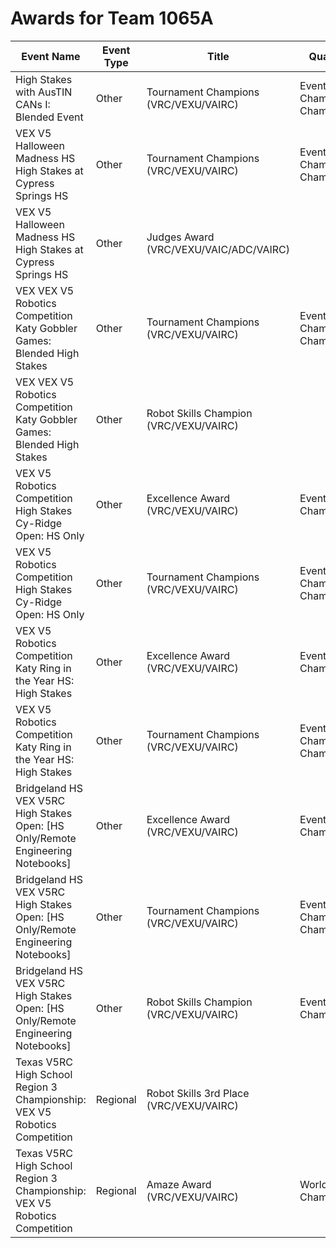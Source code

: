 # Awards for Team 1065A

| Event Name | Event Type | Title | Qualifications |
|------------|------------|-------|----------------|
| High Stakes with AusTIN CANs I: Blended Event | Other | Tournament Champions (VRC/VEXU/VAIRC) | Event Region Championship;UIL Championship |
| VEX V5 Halloween Madness HS High Stakes at Cypress Springs HS | Other | Tournament Champions (VRC/VEXU/VAIRC) | Event Region Championship;UIL Championship |
| VEX V5 Halloween Madness HS High Stakes at Cypress Springs HS | Other | Judges Award (VRC/VEXU/VAIC/ADC/VAIRC) |  |
| VEX VEX V5 Robotics Competition Katy Gobbler Games: Blended High Stakes | Other | Tournament Champions (VRC/VEXU/VAIRC) | Event Region Championship;UIL Championship |
| VEX VEX V5 Robotics Competition Katy Gobbler Games: Blended High Stakes | Other | Robot Skills Champion (VRC/VEXU/VAIRC) |  |
| VEX V5 Robotics Competition High Stakes Cy-Ridge Open: HS Only | Other | Excellence Award (VRC/VEXU/VAIRC) | Event Region Championship |
| VEX V5 Robotics Competition High Stakes Cy-Ridge Open: HS Only | Other | Tournament Champions (VRC/VEXU/VAIRC) | Event Region Championship;UIL Championship |
| VEX V5 Robotics Competition Katy Ring in the Year HS: High Stakes | Other | Excellence Award (VRC/VEXU/VAIRC) | Event Region Championship |
| VEX V5 Robotics Competition Katy Ring in the Year HS: High Stakes | Other | Tournament Champions (VRC/VEXU/VAIRC) | Event Region Championship;UIL Championship |
| Bridgeland HS VEX V5RC High Stakes Open: [HS Only/Remote Engineering Notebooks] | Other | Excellence Award (VRC/VEXU/VAIRC) | Event Region Championship |
| Bridgeland HS VEX V5RC High Stakes Open: [HS Only/Remote Engineering Notebooks] | Other | Tournament Champions (VRC/VEXU/VAIRC) | Event Region Championship;UIL Championship |
| Bridgeland HS VEX V5RC High Stakes Open: [HS Only/Remote Engineering Notebooks] | Other | Robot Skills Champion (VRC/VEXU/VAIRC) | Event Region Championship |
| Texas V5RC High School Region 3 Championship: VEX V5 Robotics Competition | Regional | Robot Skills 3rd Place (VRC/VEXU/VAIRC) |  |
| Texas V5RC High School Region 3 Championship: VEX V5 Robotics Competition | Regional | Amaze Award (VRC/VEXU/VAIRC) | World Championship |
